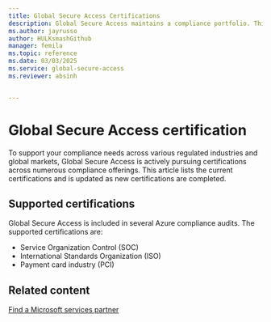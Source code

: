 ```yaml
---
title: Global Secure Access Certifications
description: Global Secure Access maintains a compliance portfolio. This article lists the current, supported certifications.
ms.author: jayrusso
author: HULKsmashGithub
manager: femila
ms.topic: reference
ms.date: 03/03/2025
ms.service: global-secure-access
ms.reviewer: absinh


---
```

# Global Secure Access certification
To support your compliance needs across various regulated industries and global markets, Global Secure Access is actively pursuing certifications across numerous compliance offerings. This article lists the current certifications and is updated as new certifications are completed.

## Supported certifications
Global Secure Access is included in several Azure compliance audits. The supported certifications are:
- Service Organization Control (SOC)
- International Standards Organization (ISO)
- Payment card industry (PCI)

## Related content
[Find a Microsoft services partner](how-to-find-microsoft-services-partners.md)